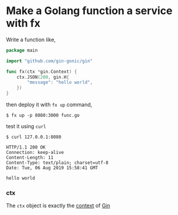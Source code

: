 # Make a Golang function a service with fx

Write a function like,

```Go
package main

import "github.com/gin-gonic/gin"

func fx(ctx *gin.Context) {
	ctx.JSON(200, gin.H{
		"message": "hello world",
	})
}
```

then deploy it with `fx up` command,

```shell
$ fx up -p 8080:3000 func.go
```

test it using `curl`

```shell
$ curl 127.0.0.1:8080

HTTP/1.1 200 OK
Connection: keep-alive
Content-Length: 11
Content-Type: text/plain; charset=utf-8
Date: Tue, 06 Aug 2019 15:58:41 GMT

hello world
```

### ctx

The `ctx` object is exactly the [context](https://github.com/gin-gonic/gin/blob/master/context.go#L43) of [Gin](https://github.com/gin-gonic/gin)
